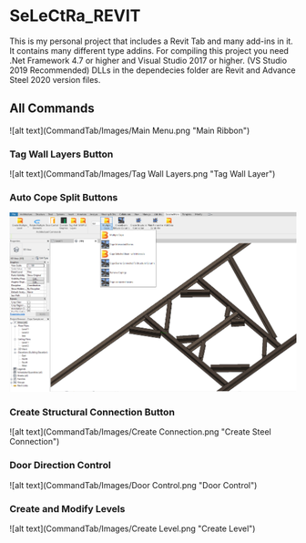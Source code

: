 # SeLeCtRa_REVIT
This is my personal project that includes a Revit Tab and many add-ins in it.
It contains many different type addins.
For compiling this project you need .Net Framework 4.7 or higher and Visual Studio 2017 or higher. (VS Studio 2019 Recommended)
DLLs in the dependecies folder are Revit and Advance Steel 2020 version files.


## All Commands
![alt text](CommandTab/Images/Main Menu.png "Main Ribbon")
### Tag Wall Layers Button
![alt text](CommandTab/Images/Tag Wall Layers.png "Tag Wall Layer")
### Auto Cope Split Buttons
![alt text](CommandTab/Images/Cope.png "Steel Element Auto Cope")
### Create Structural Connection Button
![alt text](CommandTab/Images/Create Connection.png "Create Steel Connection")
### Door Direction Control
![alt text](CommandTab/Images/Door Control.png "Door Control")
### Create and Modify Levels
![alt text](CommandTab/Images/Create Level.png "Create Level")
